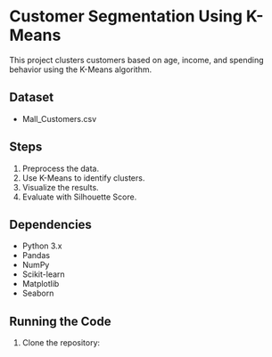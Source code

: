 # Customer Segmentation Using K-Means

This project clusters customers based on age, income, and spending behavior using the K-Means algorithm.

## Dataset
- Mall_Customers.csv

## Steps
1. Preprocess the data.
2. Use K-Means to identify clusters.
3. Visualize the results.
4. Evaluate with Silhouette Score.

## Dependencies
- Python 3.x
- Pandas
- NumPy
- Scikit-learn
- Matplotlib
- Seaborn

## Running the Code
1. Clone the repository:
